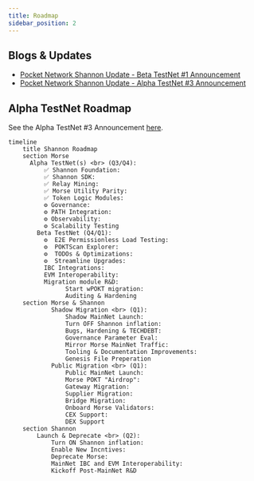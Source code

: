 ```yaml
---
title: Roadmap
sidebar_position: 2
---
```


## Blogs & Updates

- [Pocket Network Shannon Update - Beta TestNet #1 Announcement](TODO_IN_THIS_PR)
- [Pocket Network Shannon Update - Alpha TestNet #3 Announcement](https://medium.com/decentralized-infrastructure/pocket-network-shannon-update-alpha-testnet-3-eca539a9e111)

## Alpha TestNet Roadmap

See the Alpha TestNet #3 Announcement [here](https://medium.com/decentralized-infrastructure/pocket-network-shannon-update-alpha-testnet-3-eca539a9e111).

```mermaid
timeline
    title Shannon Roadmap
    section Morse
      Alpha TestNet(s) <br> (Q3/Q4):
	      ✅ Shannon Foundation:
	      ✅ Shannon SDK:
	      ✅ Relay Mining:
	      ✅ Morse Utility Parity:
	      ✅ Token Logic Modules:
	      ⚙️ Governance:
	      ⚙️ PATH Integration:
	      ⚙️ Observability:
	      ⚙️ Scalability Testing
	    Beta TestNet (Q4/Q1):
	      ⚙️  E2E Permissionless Load Testing:
	      ⚙️  POKTScan Explorer:
	      ⚙️  TODOs & Optimizations:
	      ⚙️  Streamline Upgrades:
	      IBC Integrations:
	      EVM Interoperability:
	      Migration module R&D:
				Start wPOKT migration:
				Auditing & Hardening
    section Morse & Shannon
			Shadow Migration <br> (Q1):
				Shadow MainNet Launch:
                Turn OFF Shannon inflation:
				Bugs, Hardening & TECHDEBT:
				Governance Parameter Eval:
				Mirror Morse MainNet Traffic:
				Tooling & Documentation Improvements:
				Genesis File Preperation
			Public Migration <br> (Q1):
                Public MainNet Launch:
				Morse POKT "Airdrop":
				Gateway Migration:
                Supplier Migration:
				Bridge Migration:
				Onboard Morse Validators:
				CEX Support:
                DEX Support
    section Shannon
	    Launch & Deprecate <br> (Q2):
            Turn ON Shannon inflation:
		    Enable New Incntives:
		    Deprecate Morse:
            MainNet IBC and EVM Interoperability:
		    Kickoff Post-MainNet R&D
```
